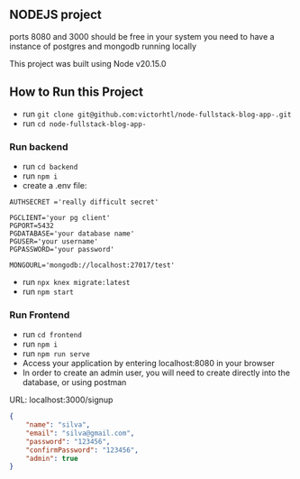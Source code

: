 ## NODEJS project

ports 8080 and 3000 should be free in your system
you need to have a instance of postgres and mongodb running locally

This project was built using Node v20.15.0

## How to Run this Project
- run `git clone git@github.com:victorhtl/node-fullstack-blog-app-.git`
- run `cd node-fullstack-blog-app-`
### Run backend

- run `cd backend`
- run `npm i`
- create a .env file:
```
AUTHSECRET ='really difficult secret'

PGCLIENT='your pg client'
PGPORT=5432
PGDATABASE='your database name'
PGUSER='your username'
PGPASSWORD='your password'

MONGOURL='mongodb://localhost:27017/test'
```
- run `npx knex migrate:latest`
- run `npm start`
### Run Frontend
- run `cd frontend`
- run `npm i`
- run `npm run serve`
- Access your application by entering localhost:8080 in your browser
- In order to create an admin user, you will need to create directly into the database, or using postman

URL: localhost:3000/signup
```json
{
    "name": "silva",
    "email": "silva@gmail.com",
    "password": "123456",
    "confirmPassword": "123456",
    "admin": true
}
```

